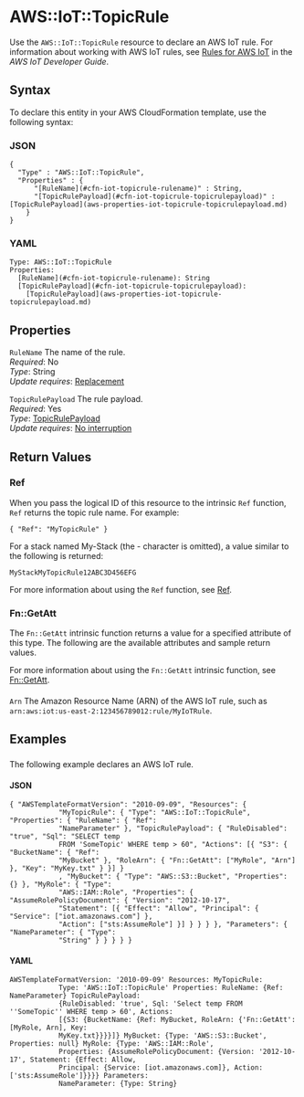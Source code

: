 # AWS::IoT::TopicRule<a name="aws-resource-iot-topicrule"></a>

Use the `AWS::IoT::TopicRule` resource to declare an AWS IoT rule\. For information about working with AWS IoT rules, see [Rules for AWS IoT](https://docs.aws.amazon.com/iot/latest/developerguide/iot-rules.html) in the *AWS IoT Developer Guide*\.

## Syntax<a name="aws-resource-iot-topicrule-syntax"></a>

To declare this entity in your AWS CloudFormation template, use the following syntax:

### JSON<a name="aws-resource-iot-topicrule-syntax.json"></a>

```
{
  "Type" : "AWS::IoT::TopicRule",
  "Properties" : {
      "[RuleName](#cfn-iot-topicrule-rulename)" : String,
      "[TopicRulePayload](#cfn-iot-topicrule-topicrulepayload)" : [TopicRulePayload](aws-properties-iot-topicrule-topicrulepayload.md)
    }
}
```

### YAML<a name="aws-resource-iot-topicrule-syntax.yaml"></a>

```
Type: AWS::IoT::TopicRule
Properties: 
  [RuleName](#cfn-iot-topicrule-rulename): String
  [TopicRulePayload](#cfn-iot-topicrule-topicrulepayload): 
    [TopicRulePayload](aws-properties-iot-topicrule-topicrulepayload.md)
```

## Properties<a name="aws-resource-iot-topicrule-properties"></a>

`RuleName`  <a name="cfn-iot-topicrule-rulename"></a>
The name of the rule\.  
*Required*: No  
*Type*: String  
*Update requires*: [Replacement](https://docs.aws.amazon.com/AWSCloudFormation/latest/UserGuide/using-cfn-updating-stacks-update-behaviors.html#update-replacement)

`TopicRulePayload`  <a name="cfn-iot-topicrule-topicrulepayload"></a>
The rule payload\.  
*Required*: Yes  
*Type*: [TopicRulePayload](aws-properties-iot-topicrule-topicrulepayload.md)  
*Update requires*: [No interruption](https://docs.aws.amazon.com/AWSCloudFormation/latest/UserGuide/using-cfn-updating-stacks-update-behaviors.html#update-no-interrupt)

## Return Values<a name="aws-resource-iot-topicrule-return-values"></a>

### Ref<a name="aws-resource-iot-topicrule-return-values-ref"></a>

 When you pass the logical ID of this resource to the intrinsic `Ref` function, `Ref` returns the topic rule name\. For example:

 `{ "Ref": "MyTopicRule" }` 

For a stack named My\-Stack \(the \- character is omitted\), a value similar to the following is returned:

 `MyStackMyTopicRule12ABC3D456EFG` 

For more information about using the `Ref` function, see [Ref](https://docs.aws.amazon.com/AWSCloudFormation/latest/UserGuide/intrinsic-function-reference-ref.html)\.

### Fn::GetAtt<a name="aws-resource-iot-topicrule-return-values-fn--getatt"></a>

The `Fn::GetAtt` intrinsic function returns a value for a specified attribute of this type\. The following are the available attributes and sample return values\.

For more information about using the `Fn::GetAtt` intrinsic function, see [Fn::GetAtt](https://docs.aws.amazon.com/AWSCloudFormation/latest/UserGuide/intrinsic-function-reference-getatt.html)\.

#### <a name="aws-resource-iot-topicrule-return-values-fn--getatt-fn--getatt"></a>

`Arn`  <a name="Arn-fn::getatt"></a>
The Amazon Resource Name \(ARN\) of the AWS IoT rule, such as `arn:aws:iot:us-east-2:123456789012:rule/MyIoTRule`\.

## Examples<a name="aws-resource-iot-topicrule--examples"></a>

### <a name="aws-resource-iot-topicrule--examples--"></a>

The following example declares an AWS IoT rule\.

#### JSON<a name="aws-resource-iot-topicrule--examples----json"></a>

```
{ "AWSTemplateFormatVersion": "2010-09-09", "Resources": {
            "MyTopicRule": { "Type": "AWS::IoT::TopicRule", "Properties": { "RuleName": { "Ref":
            "NameParameter" }, "TopicRulePayload": { "RuleDisabled": "true", "Sql": "SELECT temp
            FROM 'SomeTopic' WHERE temp > 60", "Actions": [{ "S3": { "BucketName": { "Ref":
            "MyBucket" }, "RoleArn": { "Fn::GetAtt": ["MyRole", "Arn"] }, "Key": "MyKey.txt" } }] }
            , "MyBucket": { "Type": "AWS::S3::Bucket", "Properties": {} }, "MyRole": { "Type":
            "AWS::IAM::Role", "Properties": { "AssumeRolePolicyDocument": { "Version": "2012-10-17",
            "Statement": [{ "Effect": "Allow", "Principal": { "Service": ["iot.amazonaws.com"] },
            "Action": ["sts:AssumeRole"] }] } } } }, "Parameters": { "NameParameter": { "Type":
            "String" } } } } }
```

#### YAML<a name="aws-resource-iot-topicrule--examples----yaml"></a>

```
AWSTemplateFormatVersion: '2010-09-09' Resources: MyTopicRule:
            Type: 'AWS::IoT::TopicRule' Properties: RuleName: {Ref: NameParameter} TopicRulePayload:
            {RuleDisabled: 'true', Sql: 'Select temp FROM ''SomeTopic'' WHERE temp > 60', Actions:
            [{S3: {BucketName: {Ref: MyBucket, RoleArn: {'Fn::GetAtt': [MyRole, Arn], Key:
            MyKey.txt}}}}]} MyBucket: {Type: 'AWS::S3::Bucket', Properties: null} MyRole: {Type: 'AWS::IAM::Role',
            Properties: {AssumeRolePolicyDocument: {Version: '2012-10-17', Statement: {Effect: Allow,
            Principal: {Service: [iot.amazonaws.com]}, Action: ['sts:AssumeRole']}}}} Parameters:
            NameParameter: {Type: String}
```